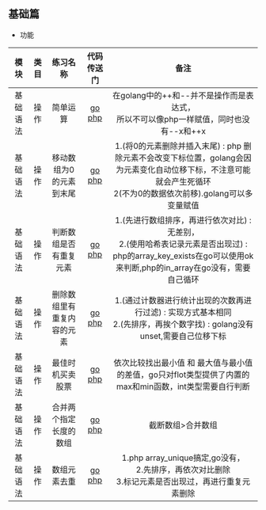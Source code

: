 ## 基础篇

* 功能

|             模块                    |  类目                   |                 练习名称   |       代码传送门       |   备注   |
| :------: | :-----------: | :---------------------: | :------: | :------: |
|     基础语法  |  操作  |   简单运算   |  [go](https://github.com/hanbinglove/golang/blob/main/basic/operation/i.go)  [php](https://github.com/hanbinglove/golang/blob/main/basic/operation/i.php) | 在golang中的++和--并不是操作而是表达式，<br>所以不可以像php一样赋值，同时也没有--x和++x     |
|     基础语法  |  操作  |   移动数组为0的元素到末尾   |  [go](https://github.com/hanbinglove/golang/blob/main/basic/moveZeroes/main.go)  [php](https://github.com/hanbinglove/golang/blob/main/basic/moveZeroes/main.php) | 1.(将0的元素删除并插入末尾) : php 删除元素不会改变下标位置，golang会因为元素变化自动位移下标，不注意可能就会产生死循环<br>2(不为0的数据依次前移).golang可以多变量赋值    |
|     基础语法  |  操作  |   判断数组是否有重复元素   |  [go](https://github.com/hanbinglove/golang/blob/main/basic/checkRepeat/main.go)  [php](https://github.com/hanbinglove/golang/blob/main/basic/checkRepeat/main.php) | 1.(先进行数组排序，再进行依次对比) : 无差别，<br>2.(使用哈希表记录元素是否出现过) : php的array_key_exists在go可以使用ok来判断,php的in_array在go没有，需要自己循环    |
|     基础语法  |  操作  |   删除数组里有重复内容的元素   |  [go](https://github.com/hanbinglove/golang/blob/main/basic/showOne/main.go)  [php](https://github.com/hanbinglove/golang/blob/main/basic/showOne/main.php) | 1.(通过计数器进行统计出现的次数再进行过滤) : 实现方式基本相同<br>2.(先排序，再挨个数字找) :  golang没有unset,需要自己位移下标   |
|     基础语法  |  操作  |   最佳时机买卖股票   |  [go](https://github.com/hanbinglove/golang/blob/main/basic/stockTrading/main.go)  [php](https://github.com/hanbinglove/golang/blob/main/basic/stockTrading/main.php) | 依次比较找出最小值 和 最大值与最小值的差值，go只对flot类型提供了内置的max和min函数，int类型需要自行判断   |
|     基础语法  |  操作  |   合并两个指定长度的数组   |  [go](https://github.com/hanbinglove/golang/blob/main/basic/merge/main.go)  [php](https://github.com/hanbinglove/golang/blob/main/basic/merge/main.php) | 截断数组>合并数组   |
|     基础语法  |  操作  |   数组元素去重   |  [go](https://github.com/hanbinglove/golang/blob/main/basic/arrUnique/main.go)  [php](https://github.com/hanbinglove/golang/blob/main/basic/arrUnique/main.php) | 1.php array_unique搞定,go没有，<br>2.先排序，再依次对比删除<br>3.标记元素是否出现过，再进行重复元素删除   |